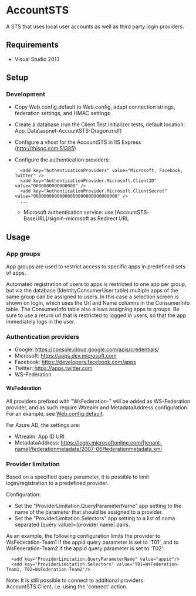 ﻿AccountSTS
==========

A STS that uses local user accounts as well as third party login providers.


Requirements
------------

* Visual Studio 2013


Setup
-----

### Development

* Copy Web.config.default to Web.config, adapt connection strings, federation settings, and HMAC settings
* Create a database (run the Client.Test.Initializer tests, default location: App_Data\aspnet-AccountSTS-Dragon.mdf)
* Configure a vhost for the AccountSTS in IIS Express (http://thispc.com:51385)
* Configure the authentication providers:

        <add key="AuthenticationProviders" value="Microsoft, Facebook, Twitter" />
        <add key="AuthenticationProvider.Microsoft.ClientID" value="0000000000000000" />
        <add key="AuthenticationProvider.Microsoft.ClientSecret" value="00000000000000000000000000000000" />
        ...

    * Microsoft authentication service: use [AccountSTS-BaseURL]/signin-microsoft as Redirect URL


Usage
-----

### App groups

App groups are used to restrict access to specific apps in predefined sets of apps.

Automated registration of users to apps is restricted to one app per group, but via the database (IdentityConsumerUser table) multiple apps of the same group can be assigned to users. In this case a selection screen is shown on login, which uses the Url and Name columns in the ConsumerInfo table. The ConsumerInfo table also allows assigning apps to groups. Be sure to use a return url that is restricted to logged in users, so that the app immediately logs in the user.

### Authentication providers

* Google: https://console.cloud.google.com/apis/credentials/
* Microsoft: https://apps.dev.microsoft.com
* Facebook: https://developers.facebook.com/apps
* Twitter: https://apps.twitter.com
* WS-Federation

#### WsFederation

All providers prefixed with "WsFederation-" will be added as WS-Federation provider, and as such require Wtrealm and MetadataAddress configuration.
For an example, see [Web.config.default](Web.config.default).

For Azure AD, the settings are:
* Wtrealm: App ID URI
* MetadataAddress:
  https://login.microsoftonline.com/[tenant-name]/federationmetadata/2007-06/federationmetadata.xml

### Provider limitation

Based on a specified query parameter, it is possible to limit login/registration to a predefined provider.

Configuration:

* Set the "ProviderLimitation.QueryParameterName" app setting to the name of the parameter that should be assigned to a provider.
* Set the "ProviderLimitation.Selectors" app setting to a list of coma separated [query value]=[provider name] pairs.

As an example, the following configuration limits the provider to WsFederation-Team1 if the appid query parameter is set to 'T01',
and to WsFederation-Team2 if the appid query parameter is set to 'T02':

      <add key="ProviderLimitation.QueryParameterName" value="appid"/>
      <add key="ProviderLimitation.Selectors" value="T01=WsFederation-Team1, T02=WsFederation-Team2"/>

Note: It is still possible to connect to additional providers AccountSTS.Client, i.e. using the 'connect' action.
